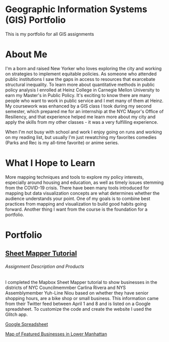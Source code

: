 # Geographic Information Systems (GIS) Portfolio
This is my portfolio for all GIS assignments

# About Me

I'm a born and raised New Yorker who loves exploring the city and working on strategies to implement equitable policies. As someone who attended public institutions I saw the gaps in access to resources that exarcebate structural inequality. To learn more about quantitative methods in public policy analysis I enrolled at Heinz College in Carnegie Mellon University to earn my Master's in Public Policy. It's exciting to know there are many people who want to work in public service and I met many of them at Heinz. My coursework was enhanced by a GIS class I took during my second semester, which prepared me for an internship at the NYC Mayor's Office of Resiliency, and that experience helped me learn more about my city and apply the skills from my other classes - it was a very fulfilling experience. 

When I'm not busy with school and work I enjoy going on runs and working on my reading list, but usually I'm just rewatching my favorites comedies (Parks and Rec is my all-time favorite) or anime series. 

# What I Hope to Learn

More mapping techniques and tools to explore my policy interests, especially around housing and education, as well as timely issues stemming from the COVID-19 crisis. There have been many tools introduced for mapping but data visualization concepts are what determines whether the audience understands your point. One of my goals is to combine best practices from mapping and visualization to build good habits going forward. Another thing I want from the course is the foundation for a portfolio.

# Portfolio

## [Sheet Mapper Tutorial](https://www.mapbox.com/impact-tools/sheet-mapper/)

###### Assignment Description and Products

I completed the Mapbox Sheet Mapper tutorial to show businesses in the districts of NYC Councilmemmber Carlina Rivera and NYS Assemblymember Yuh-Line Niou based on whether they have senior shopping hours, are a bike shop or small business. This information came from their Twitter feed between April 1 and 8 and is listed on a Google spreadsheet. To customize the code and create the website I used the Glitch app.

[Google Spreadsheet](https://docs.google.com/spreadsheets/d/1X9Tv_bW3JYhG05UzS5FwN-QpKZyTPy1KahnLib13im8/edit#gid=0)

[Map of Featured Businesses in Lower Manhattan](https://featured-lowermanhattan-businesses.glitch.me)
